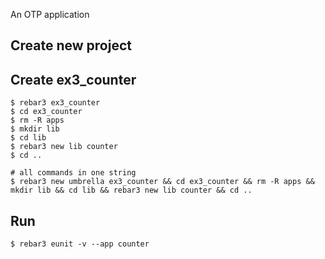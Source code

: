 An OTP application

Create new project
----	
Create ex3_counter
----	
	$ rebar3 ex3_counter
	$ cd ex3_counter
	$ rm -R apps
	$ mkdir lib
	$ cd lib
	$ rebar3 new lib counter
	$ cd ..
	
	# all commands in one string
	$ rebar3 new umbrella ex3_counter && cd ex3_counter && rm -R apps && mkdir lib && cd lib && rebar3 new lib counter && cd ..

Run
-----
	$ rebar3 eunit -v --app counter
	